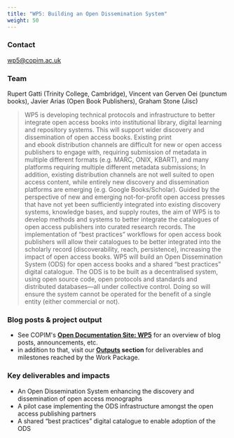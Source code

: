 ```yaml
---
title: "WP5: Building an Open Dissemination System"
weight: 50
---
```


### Contact

[wp5@copim.ac.uk](mailto:wp5@copim.ac.uk)  

### Team

Rupert Gatti (Trinity College, Cambridge), Vincent van Gerven Oei (punctum books), Javier Arias (Open Book Publishers), Graham Stone (Jisc)  

> WP5 is developing technical protocols and infrastructure to better integrate open access books into institutional library, digital learning and repository systems. This will support wider discovery and dissemination of open access books. Existing print and ebook distribution channels are difficult for new or open access publishers to engage with, requiring submission of metadata in multiple different formats (e.g. MARC, ONIX, KBART), and many platforms requiring multiple different metadata submissions; In addition, existing distribution channels are not well suited to open access content, while entirely new discovery and dissemination platforms are emerging (e.g. Google Books/Scholar). Guided by the perspective of new and emerging not-for-profit open access presses that have not yet been sufficiently integrated into existing discovery systems, knowledge bases, and supply routes, the aim of WP5 is to develop methods and systems to better integrate the catalogues of open access publishers into curated research records. The implementation of “best practices” workflows for open access book publishers will allow their catalogues to be better integrated into the scholarly record (discoverability, reach, persistence), increasing the impact of open access books. WP5 will build an Open Dissemination System (ODS) for open access books and a shared “best practices” digital catalogue. The ODS is to be built as a decentralised system, using open source code, open protocols and standards and distributed databases—all under collective control. Doing so will ensure the system cannot be operated for the benefit of a single entity (either commercial or not).  


### Blog posts & project output

* See COPIM's **[Open Documentation Site: WP5](https://copim.pubpub.org/work-package-5)** for an overview of blog posts, announcements, etc.
* in addition to that, visit our **[Outputs](https://www.copim.ac.uk/about-us/outputs/) section** for deliverables and milestones reached by the Work Package.

### Key deliverables and impacts

* An Open Dissemination System enhancing the discovery and dissemination of open access monographs
* A pilot case implementing the ODS infrastructure amongst the open access publishing partners
* A shared “best practices” digital catalogue to enable adoption of the ODS
